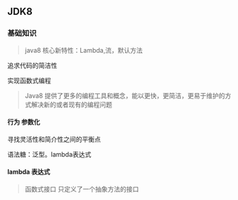 ## JDK8
### 基础知识
> java8 核心新特性：Lambda,流，默认方法

追求代码的简洁性

实现函数式编程

>Java8 提供了更多的编程工具和概念，能以更快，更简洁，更易于维护的方式解决新的或者现有的编程问题

#### 行为 参数化
寻找灵活性和简介性之间的平衡点

语法糖：泛型。lambda表达式

#### lambda 表达式
> 函数式接口 只定义了一个抽象方法的接口